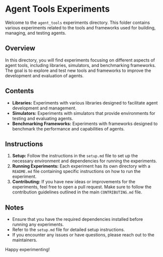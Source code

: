 # Agent Tools Experiments

Welcome to the `agent_tools` experiments directory. This folder contains various experiments related to the tools and frameworks used for building, managing, and testing agents.

## Overview

In this directory, you will find experiments focusing on different aspects of agent tools, including libraries, simulators, and benchmarking frameworks. The goal is to explore and test new tools and frameworks to improve the development and evaluation of agents.

## Contents

- **Libraries:** Experiments with various libraries designed to facilitate agent development and management.
- **Simulators:** Experiments with simulators that provide environments for testing and evaluating agents.
- **Benchmarking Frameworks:** Experiments with frameworks designed to benchmark the performance and capabilities of agents.

## Instructions

1. **Setup:** Follow the instructions in the `setup.md` file to set up the necessary environment and dependencies for running the experiments.
2. **Running Experiments:** Each experiment has its own directory with a `README.md` file containing specific instructions on how to run the experiment.
3. **Contributing:** If you have new ideas or improvements for the experiments, feel free to open a pull request. Make sure to follow the contribution guidelines outlined in the main `CONTRIBUTING.md` file.

## Notes

- Ensure that you have the required dependencies installed before running any experiments.
- Refer to the `setup.md` file for detailed setup instructions.
- If you encounter any issues or have questions, please reach out to the maintainers.

Happy experimenting!
